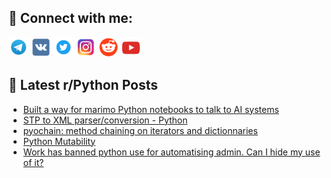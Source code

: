 ## 🔎 Connect with me:
[<img src="https://github.com/bullbesh/bullbesh/blob/main/images/Telegram.png" width="32" height="32" />](https://t.me/bullbesh)
[<img src="https://github.com/bullbesh/bullbesh/blob/main/images/VK.png" width="32" height="32" />](https://vk.com/bullbesh)
[<img src="https://github.com/bullbesh/bullbesh/blob/main/images/Twitter.png" width="32" height="32" />](https://twitter.com/bullbesh1)
[<img src="https://github.com/bullbesh/bullbesh/blob/main/images/Instagram.png" width="32" height="32" />](https://www.instagram.com/bullbesh)
[<img src="https://github.com/bullbesh/bullbesh/blob/main/images/Reddit.png" width="32" height="32" />](https://www.reddit.com/user/bullbesh)
[<img src="https://github.com/bullbesh/bullbesh/blob/main/images/YouTube.png" width="32" height="32" />](https://www.youtube.com/channel/UCtfjRs6uzgq5mfm8S06WTcg)

## 📕 Latest r/Python Posts
<!-- BLOG-POST-LIST:START -->
- [Built a way for marimo Python notebooks to talk to AI systems](https://www.reddit.com/r/Python/comments/1oe64ef/built_a_way_for_marimo_python_notebooks_to_talk/)
- [STP to XML parser/conversion - Python](https://www.reddit.com/r/Python/comments/1oe5qmx/stp_to_xml_parserconversion_python/)
- [pyochain: method chaining on iterators and dictionnaries](https://www.reddit.com/r/Python/comments/1oe4n7h/pyochain_method_chaining_on_iterators_and/)
- [Python Mutability](https://www.reddit.com/r/Python/comments/1oe36b0/python_mutability/)
- [Work has banned python use for automatising admin. Can I hide my use of it?](https://www.reddit.com/r/Python/comments/1oe27lj/work_has_banned_python_use_for_automatising_admin/)
<!-- BLOG-POST-LIST:END -->
